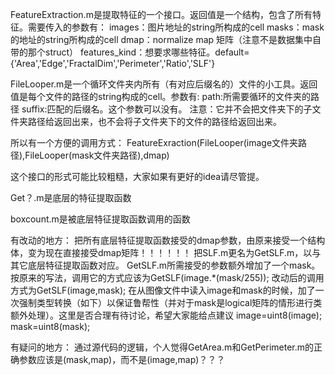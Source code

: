 FeatureExtraction.m是提取特征的一个接口。返回值是一个结构，包含了所有特征。需要传入的参数有：
	images：图片地址的string所构成的cell
	masks：mask的地址的string所构成的cell
	dmap：normalize map 矩阵（注意不是数据集中自带的那个struct）
	features_kind：想要求哪些特征。default={'Area','Edge','FractalDim','Perimeter','Ratio','SLF'}

FileLooper.m是一个循环文件夹内所有（有对应后缀名的）文件的小工具。返回值是每个文件的路径的string构成的cell。参数有:
	path:所需要循环的文件夹的路径
	suffix:匹配的后缀名。这个参数可以没有。
注意：它并不会把文件夹下的子文件夹路径给返回出来，也不会将子文件夹下的文件的路径给返回出来。

所以有一个方便的调用方式：
	FeatureExraction(FileLooper(image文件夹路径),FileLooper(mask文件夹路径),dmap)

这个接口的形式可能比较粗糙，大家如果有更好的idea请尽管提。


Get？.m是底层的特征提取函数

boxcount.m是被底层特征提取函数调用的函数

有改动的地方：
	把所有底层特征提取函数接受的dmap参数，由原来接受一个结构体，变为现在直接接受dmap矩阵！！！！！！
	把SLF.m更名为GetSLF.m，以与其它底层特征提取函数对应。
	GetSLF.m所需接受的参数额外增加了一个mask。
		按原来的写法，调用它的方式应该为GetSLF(image.*(mask/255));
		改动后的调用方式为GetSLF(image,mask);
	在从图像文件中读入image和mask的时候，加了一次强制类型转换（如下）以保证鲁帮性（并对于mask是logical矩阵的情形进行类额外处理）。这里是否合理有待讨论，希望大家能给点建议
		image=uint8(image);
		mask=uint8(mask);

有疑问的地方：
	通过源代码的逻辑，个人觉得GetArea.m和GetPerimeter.m的正确参数应该是(mask,map)，而不是(image,map)？？？

